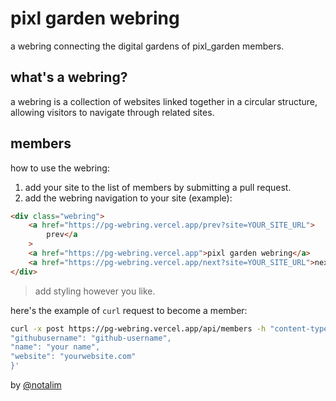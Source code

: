 # pixl garden webring

a webring connecting the digital gardens of pixl_garden members.

## what's a webring?

a webring is a collection of websites linked together in a circular structure, allowing visitors to navigate through related sites.

## members

<!-- MEMBERS_START -->
<!-- this section will be automatically updated -->
<!-- MEMBERS_END -->

how to use the webring:

1. add your site to the list of members by submitting a pull request.
2. add the webring navigation to your site (example):

```html
<div class="webring">
    <a href="https://pg-webring.vercel.app/prev?site=YOUR_SITE_URL">
        prev</a
    >
    <a href="https://pg-webring.vercel.app">pixl garden webring</a>
    <a href="https://pg-webring.vercel.app/next?site=YOUR_SITE_URL">next</a>
</div>
```

> add styling however you like.

here's the example of `curl` request to become a member:

```bash
curl -x post https://pg-webring.vercel.app/api/members -h "content-type: application/json" -d '{
"githubusername": "github-username",
"name": "your name",
"website": "yourwebsite.com"
}'
```


by [@notalim](https://github.com/notalim)
